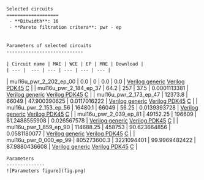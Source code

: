 
    Selected circuits
    ===================
     - **Bitwidth**: 16
     - **Pareto filtration critera**: pwr - ep
    
    
    Parameters of selected circuits
    ----------------------------
    
    | Circuit name | MAE | WCE | EP | MRE | Download |
    | --- |  --- | --- | --- | --- | --- | 
| mul16u_pwr_2_202_ep_00 | 0.0 | 0 | 0.0 | 0.0 |  [Verilog generic](mul16u_pwr_2_202_ep_00_gen.v) [Verilog PDK45](mul16u_pwr_2_202_ep_00_pdk45.v)  [C](mul16u_pwr_2_202_ep_00.c) |
| mul16u_pwr_2_184_ep_37 | 64.2 | 257 | 37.5 | 0.0001113381 |  [Verilog generic](mul16u_pwr_2_184_ep_37_gen.v) [Verilog PDK45](mul16u_pwr_2_184_ep_37_pdk45.v)  [C](mul16u_pwr_2_184_ep_37.c) |
| mul16u_pwr_2_173_ep_47 | 12373.8 | 66049 | 47.900390625 | 0.0117016222 |  [Verilog generic](mul16u_pwr_2_173_ep_47_gen.v) [Verilog PDK45](mul16u_pwr_2_173_ep_47_pdk45.v)  [C](mul16u_pwr_2_173_ep_47.c) |
| mul16u_pwr_2_153_ep_56 | 16480.1 | 66049 | 56.25 | 0.0139393728 |  [Verilog generic](mul16u_pwr_2_153_ep_56_gen.v) [Verilog PDK45](mul16u_pwr_2_153_ep_56_pdk45.v)  [C](mul16u_pwr_2_153_ep_56.c) |
| mul16u_pwr_2_039_ep_81 | 49152.25 | 196609 | 81.2488555908 | 0.026567578 |  [Verilog generic](mul16u_pwr_2_039_ep_81_gen.v) [Verilog PDK45](mul16u_pwr_2_039_ep_81_pdk45.v)  [C](mul16u_pwr_2_039_ep_81.c) |
| mul16u_pwr_1_859_ep_90 | 114688.25 | 458753 | 90.623664856 | 0.0581180077 |  [Verilog generic](mul16u_pwr_1_859_ep_90_gen.v) [Verilog PDK45](mul16u_pwr_1_859_ep_90_pdk45.v)  [C](mul16u_pwr_1_859_ep_90.c) |
| mul16u_pwr_0_000_ep_99 | 805273600.3 | 3221094401 | 99.9969482422 | 87.9880436608 |  [Verilog generic](mul16u_pwr_0_000_ep_99_gen.v) [Verilog PDK45](mul16u_pwr_0_000_ep_99_pdk45.v)  [C](mul16u_pwr_0_000_ep_99.c) |
    
    Parameters
    --------------
    ![Parameters figure](fig.png)
             